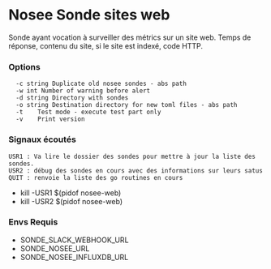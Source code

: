 # Nosee Sonde sites web

Sonde ayant vocation à surveiller des métrics sur un site web.
Temps de réponse, contenu du site, si le site est indexé, code HTTP.

### Options
``` text
  -c string Duplicate old nosee sondes - abs path
  -w int Number of warning before alert
  -d string Directory with sondes
  -o string Destination directory for new toml files - abs path
  -t	Test mode - execute test part only
  -v	Print version
```
### Signaux écoutés
```text
USR1 : Va lire le dossier des sondes pour mettre à jour la liste des sondes.
USR2 : débug des sondes en cours avec des informations sur leurs satus
QUIT : renvoie la liste des go routines en cours
```
- kill -USR1 $(pidof nosee-web)
- kill -USR2 $(pidof nosee-web)

### Envs Requis
- SONDE_SLACK_WEBHOOK_URL
- SONDE_NOSEE_URL
- SONDE_NOSEE_INFLUXDB_URL
